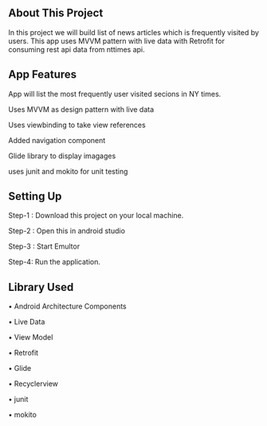 <h2>About This Project</h2>

In this project we will build list of news articles which is frequently visited by users. This app uses  MVVM pattern  with live data with Retrofit for consuming rest api data from nttimes api.

 <h2>App Features</h2>

App will list the most frequently user visited secions in NY times.

Uses MVVM as design pattern with live data

Uses viewbinding to take view references

Added navigation component

Glide library to  display imagages

uses junit and mokito for unit testing

<h2>Setting Up</h2>

Step-1 : Download this project on your local machine.

Step-2 : Open this in android studio

Step-3 : Start Emultor

Step-4: Run the application.

<h2>Library Used</h2>

•	Android Architecture Components

•	Live Data

•	View Model

•	Retrofit

•	Glide

•	Recyclerview

•	junit

•	mokito





 



